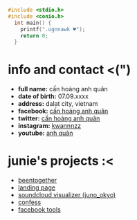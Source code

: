 
```c
#include <stdio.h>
#include <conio.h>
  int main() {
    printf(".ugnnawk ♥");
    return 0;
  }
```

# [](#info-and-contact-)info and contact <(")

- **full name:** cấn hoàng anh quân
- **date of birth:** 07.09.xxxx
- **address:** dalat city, vietnam
- **facebook:** [cấn hoàng anh quân](https://www.facebook.com/kwannnzz)
- **twitter:** [cấn hoàng anh quân](https://twitter.com/juniedeeptry)
- **instagram:** [kwannnzz](https://www.instagram.com/kwannnzz/)
- **youtube:** [anh quân](https://www.youtube.com/channel%2FUCMvsAzrhy7_17nuQAPp8_nA%2F)

# [](#junies-projects-)junie's projects :<

- [beentogether](https://junie79.github.io/beentogether)
- [landing page](https://junie79.github.io/landing)
- [soundcloud visualizer (juno_okyo)](https://junie79.github.io/soundcloud)
- [confess](https://junie79.github.io/totinh)
- [facebook tools](https://junie79.github.io/facebooktools)
